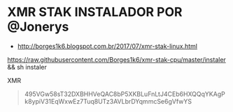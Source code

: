 # XMR STAK INSTALADOR POR @Jonerys
- http://borges1k6.blogspot.com.br/2017/07/xmr-stak-linux.html


 https://raw.githubusercontent.com/Borges1k6/xmr-stak-cpu/master/instaler && sh instaler


XMR
> 495VGw58sT32DXBHHVeQAC8bP5XKBLuFnLtJ4CEb6HXQQqYKAgPk8ypiV31EqWxwEz7Tuq8UTz3AVLbrDYqmmcSe6gVfwYS 

